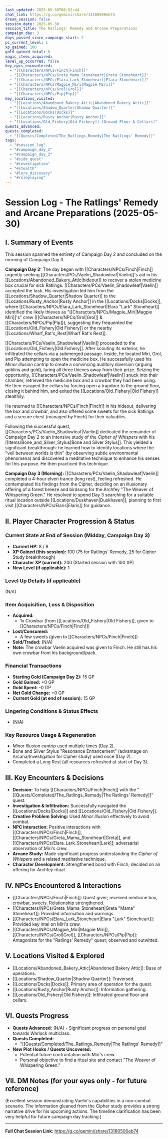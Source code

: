 ```yaml
---
last_updated: 2025-05-30T06:52:44
chat_link: https://g.co/gemini/share/13160500eb74
dream_session: false
session_date: 2025-05-30
session_title: The Ratlings' Remedy and Arcane Preparations
campaign_day: 3
days_passed_since_campaign_start: 2
pc_current_level: 1
xp_gained: 100
gold_gained_total: 0
magic_items_acquired: 
level_up_occurred: false
key_npcs_encountered:
  - "[[Characters/NPCs/Finch|Finch]]"
  - "[[Characters/NPCs/Greta_Mama_Stoneheart|Greta Stoneheart]]"
  - "[[Characters/NPCs/Elara_Lark_Stoneheart|Elara Stoneheart]]"
  - "[[Characters/NPCs/Magpie_Miri|Magpie Miri]]"
  - "[[Characters/NPCs/Grol|Grol]]"
  - "[[Characters/NPCs/Pip|Pip]]"
key_locations_visited:
  - "[[Locations/Abandoned_Bakery_Attic|Abandoned Bakery Attic]]"
  - "[[Locations/Shadow_Quarter|Shadow Quarter]]"
  - "[[Locations/Docks|Docks]]"
  - "[[Locations/Rusty_Anchor|Rusty Anchor]]"
  - "[[Locations/Old_Fishery|Old Fishery]] (Ground Floor & Cellars)"
quests_advanced: 
quests_completed:
  - "[[Quests/Completed/The_Ratlings_Remedy|The Ratlings' Remedy]]"
tags:
  - "#session_log"
  - "#campaign_day_2"
  - "#campaign_day_3"
  - "#side_quest"
  - "#investigation"
  - "#stealth"
  - "#lore_discovery"
  - "#roleplaying"
---
```


# Session Log - The Ratlings' Remedy and Arcane Preparations (2025-05-30)

## I. Summary of Events
This session spanned the entirety of Campaign Day 2 and concluded on the morning of Campaign Day 3.

**Campaign Day 2:**
The day began with [[Characters/NPCs/Finch|Finch]] urgently seeking [[Characters/PCs/Vaelin_Shadowleaf|Vaelin]]'s aid in his [[Locations/Abandoned_Bakery_Attic|hideout]] to recover a stolen medicine box crucial for sick Ratlings. [[Characters/PCs/Vaelin_Shadowleaf|Vaelin]] accepted the task. His investigation led him from the [[Locations/Shadow_Quarter|Shadow Quarter]] to the [[Locations/Rusty_Anchor|Rusty Anchor]] in the [[Locations/Docks|Docks]], where [[Characters/NPCs/Elara_Lark_Stoneheart|Elara "Lark" Stoneheart]] identified the likely thieves as "[[Characters/NPCs/Magpie_Miri|Magpie Miri]]'s" crew ([[Characters/NPCs/Grol|Grol]] & [[Characters/NPCs/Pip|Pip]]), suggesting they frequented the [[Locations/Old_Fishery|Old Fishery]] or the nearby [[Locations/Wharf_Rat's_Rest|Wharf Rat's Rest]].

[[Characters/PCs/Vaelin_Shadowleaf|Vaelin]] proceeded to the [[Locations/Old_Fishery|Old Fishery]]. After scouting its exterior, he infiltrated the cellars via a submerged passage. Inside, he located Miri, Grol, and Pip attempting to open the medicine box. He successfully used his _Minor Illusion_ cantrip to create a convincing auditory diversion (arguing goblins and gold), luring all three thieves away from their prize. Seizing the opportunity, [[Characters/PCs/Vaelin_Shadowleaf|Vaelin]] snuck into their chamber, retrieved the medicine box and a crowbar they had been using. He then escaped the cellars by forcing open a trapdoor to the ground floor, closing it behind him, and exited the [[Locations/Old_Fishery|Old Fishery]] stealthily.

He returned to [[Characters/NPCs/Finch|Finch]] in his hideout, delivering the box and crowbar, and also offered some sweets for the sick Ratlings and a secure chest (managed by Finch) for their valuables.

Following the successful quest, [[Characters/PCs/Vaelin_Shadowleaf|Vaelin]] dedicated the remainder of Campaign Day 2 to an intensive study of the *Cipher of Whispers* with his [[Items/Bone_and_Silver_Stylus|Bone and Silver Stylus]]. This yielded a significant breakthrough: he learned how to identify locations where the "veil between worlds is thin" (by observing subtle environmental phenomena) and discovered a meditative technique to enhance his senses for this purpose. He then practiced this technique.

**Campaign Day 3 (Morning):**
[[Characters/PCs/Vaelin_Shadowleaf|Vaelin]] completed a 4-hour elven trance (long rest), feeling refreshed. He contemplated his findings from the Cipher, deciding on an illusionary offering of a forest breeze and birdsong for the Archfey "The Weaver of Whispering Green." He resolved to spend Day 3 searching for a suitable ritual location outside [[Locations/Duskhaven|Duskhaven]], planning to first visit [[Characters/NPCs/Elaris|Elaris]] for guidance.

## II. Player Character Progression & Status

### Current State at End of Session (Midday, Campaign Day 3)
* **Current HP:** 8 / 8
* **XP Gained (this session):** 100 (75 for Ratlings' Remedy, 25 for Cipher Study breakthrough)
* **Character XP (current):** 200 (Started session with 100 XP)
* **New Level (if applicable):** 1

### Level Up Details (if applicable)
(N/A)

### Item Acquisition, Loss & Disposition
* **Acquired:**
    * 1x Crowbar (from [[Locations/Old_Fishery|Old Fishery]], given to [[Characters/NPCs/Finch|Finch]])
* **Lost/Consumed:**
    * A few sweets (given to [[Characters/NPCs/Finch|Finch]])
* **Sold/Traded:** (N/A)
* **Note:** The crowbar Vaelin acquired was given to Finch. He still has his own crowbar from his background/pack.

### Financial Transactions
* **Starting Gold (Campaign Day 2):** 15 GP
* **Gold Gained:** +0 GP
* **Gold Spent:** -0 GP
* **Net Gold Change:** +0 GP
* **Current Gold (at end of session):** 15 GP

### Lingering Conditions & Status Effects
* (N/A)

### Key Resource Usage & Regeneration
* _Minor Illusion_ cantrip used multiple times (Day 2).
* Bone and Silver Stylus "Resonance Enhancement" (advantage on Arcana/Investigation for Cipher study) used once (Day 2).
* Completed a Long Rest (all resources refreshed at start of Day 3).

## III. Key Encounters & Decisions
* **Decision:** To help [[Characters/NPCs/Finch|Finch]] with the "[[Quests/Completed/The_Ratlings_Remedy|The Ratlings' Remedy]]" quest.
* **Investigation & Infiltration:** Successfully navigated the [[Locations/Docks|Docks]] and [[Locations/Old_Fishery|Old Fishery]].
* **Creative Problem Solving:** Used _Minor Illusion_ effectively to avoid combat.
* **NPC Interaction:** Positive interactions with [[Characters/NPCs/Finch|Finch]], [[Characters/NPCs/Greta_Mama_Stoneheart|Greta]], and [[Characters/NPCs/Elara_Lark_Stoneheart|Lark]]; adversarial observation of Miri's crew.
* **Arcane Study:** Made significant progress understanding the *Cipher of Whispers* and a related meditative technique.
* **Character Development:** Strengthened bond with Finch; decided on an offering for Archfey ritual.

## IV. NPCs Encountered & Interactions
* [[Characters/NPCs/Finch|Finch]]: Quest giver; received medicine box, crowbar, sweets. Relationship strengthened.
* [[Characters/NPCs/Greta_Mama_Stoneheart|Greta "Mama" Stoneheart]]: Provided information and warnings.
* [[Characters/NPCs/Elara_Lark_Stoneheart|Elara "Lark" Stoneheart]]: Provided key intel on Miri's crew.
* [[Characters/NPCs/Magpie_Miri|Magpie Miri]], [[Characters/NPCs/Grol|Grol]], [[Characters/NPCs/Pip|Pip]]: Antagonists for the "Ratlings' Remedy" quest; observed and outwitted.

## V. Locations Visited & Explored
* [[Locations/Abandoned_Bakery_Attic|Abandoned Bakery Attic]]: Base of operations.
* [[Locations/Shadow_Quarter|Shadow Quarter]]: Traversed.
* [[Locations/Docks|Docks]]: Primary area of operation for the quest.
* [[Locations/Rusty_Anchor|Rusty Anchor]]: Information gathering.
* [[Locations/Old_Fishery|Old Fishery]]: Infiltrated ground floor and cellars.

## VI. Quests Progress
* **Quests Advanced:** (N/A) - Significant progress on personal goal towards Warlock multiclass.
* **Quests Completed:**
    * "[[Quests/Completed/The_Ratlings_Remedy|The Ratlings' Remedy]]"
* **New Plot Hooks / Quests Uncovered:**
    * Potential future confrontation with Miri's crew.
    * Personal objective to find a ritual site and contact "The Weaver of Whispering Green."

## VII. DM Notes (for your eyes only - for future reference)
(Excellent session demonstrating Vaelin's capabilities in a non-combat scenario. The information gleaned from the Cipher study provides a strong narrative drive for his upcoming actions. The timeline clarification has been very helpful for future campaign day tracking.)

---
**Full Chat Session Link:** https://g.co/gemini/share/13160500eb74